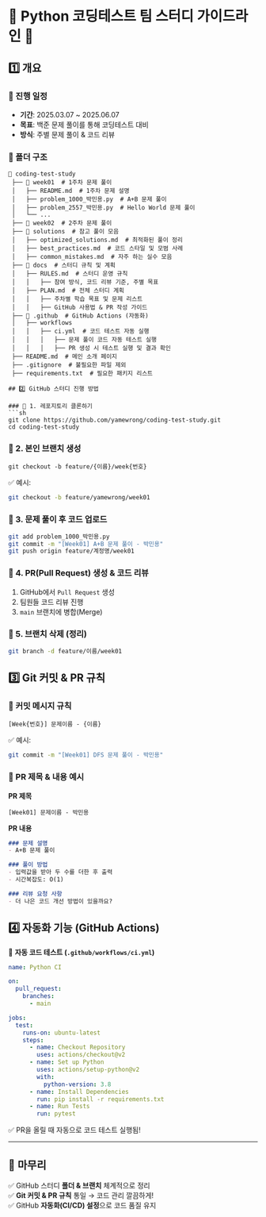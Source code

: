 # 📝 Python 코딩테스트 팀 스터디 가이드라인 🚀

## 1️⃣ 개요
### 📅 진행 일정
- **기간**: 2025.03.07 ~ 2025.06.07
- **목표**: 백준 문제 풀이를 통해 코딩테스트 대비
- **방식**: 주별 문제 풀이 & 코드 리뷰

### 📂 폴더 구조
```
📂 coding-test-study
 ├── 📂 week01  # 1주차 문제 풀이
 │   ├── README.md  # 1주차 문제 설명
 │   ├── problem_1000_박민용.py  # A+B 문제 풀이
 │   ├── problem_2557_박민용.py  # Hello World 문제 풀이
 │   └── ...
 ├── 📂 week02  # 2주차 문제 풀이
 ├── 📂 solutions  # 참고 풀이 모음
 │   ├── optimized_solutions.md  # 최적화된 풀이 정리
 │   ├── best_practices.md  # 코드 스타일 및 모범 사례
 │   ├── common_mistakes.md  # 자주 하는 실수 모음
 ├── 📂 docs  # 스터디 규칙 및 계획
 │   ├── RULES.md  # 스터디 운영 규칙
 │   │   ├── 참여 방식, 코드 리뷰 기준, 주별 목표
 │   ├── PLAN.md  # 전체 스터디 계획
 │   │   ├── 주차별 학습 목표 및 문제 리스트
 │   │   ├── GitHub 사용법 & PR 작성 가이드
 ├── 📂 .github  # GitHub Actions (자동화)
 │   ├── workflows
 │   │   ├── ci.yml  # 코드 테스트 자동 실행
 │   │   │   ├── 문제 풀이 코드 자동 테스트 실행
 │   │   │   ├── PR 생성 시 테스트 실행 및 결과 확인
 ├── README.md  # 메인 소개 페이지
 ├── .gitignore  # 불필요한 파일 제외
 ├── requirements.txt  # 필요한 패키지 리스트

## 2️⃣ GitHub 스터디 진행 방법

### 📌 1. 레포지토리 클론하기
```sh
git clone https://github.com/yamewrong/coding-test-study.git
cd coding-test-study
```

### 📌 2. 본인 브랜치 생성
```
git checkout -b feature/{이름}/week{번호}
```
✅ 예시:
```sh
git checkout -b feature/yamewrong/week01
```

### 📌 3. 문제 풀이 후 코드 업로드
```sh
git add problem_1000_박민용.py
git commit -m "[Week01] A+B 문제 풀이 - 박민용"
git push origin feature/계정명/week01
```

### 📌 4. PR(Pull Request) 생성 & 코드 리뷰
1. GitHub에서 `Pull Request` 생성
2. 팀원들 코드 리뷰 진행
3. `main` 브랜치에 병합(Merge)

### 📌 5. 브랜치 삭제 (정리)
```sh
git branch -d feature/이름/week01
```

## 3️⃣ Git 커밋 & PR 규칙
### 📌 커밋 메시지 규칙
```
[Week{번호}] 문제이름 - {이름}
```
✅ 예시:
```sh
git commit -m "[Week01] DFS 문제 풀이 - 박민용"
```

### 📌 PR 제목 & 내용 예시
**PR 제목**
```
[Week01] 문제이름 - 박민용
```

**PR 내용**
```md
### 문제 설명
- A+B 문제 풀이

### 풀이 방법
- 입력값을 받아 두 수를 더한 후 출력
- 시간복잡도: O(1)

### 리뷰 요청 사항
- 더 나은 코드 개선 방법이 있을까요?
```

## 4️⃣ 자동화 기능 (GitHub Actions)
📌 **자동 코드 테스트 (`.github/workflows/ci.yml`)**
```yaml
name: Python CI

on:
  pull_request:
    branches:
      - main

jobs:
  test:
    runs-on: ubuntu-latest
    steps:
      - name: Checkout Repository
        uses: actions/checkout@v2
      - name: Set up Python
        uses: actions/setup-python@v2
        with:
          python-version: 3.8
      - name: Install Dependencies
        run: pip install -r requirements.txt
      - name: Run Tests
        run: pytest
```
✅ PR을 올릴 때 자동으로 코드 테스트 실행됨!

---

## 📌 마무리
✅ GitHub 스터디 **폴더 & 브랜치** 체계적으로 정리  
✅ **Git 커밋 & PR 규칙** 통일 → 코드 관리 깔끔하게!  
✅ GitHub **자동화(CI/CD) 설정**으로 코드 품질 유지  



